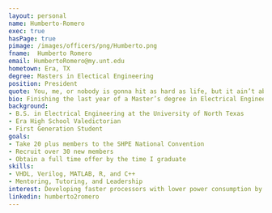```yaml
---
layout: personal
name: Humberto-Romero
exec: true
hasPage: true
pimage: /images/officers/png/Humberto.png
fname:  Humberto Romero
email: HumbertoRomero@my.unt.edu
hometown: Era, TX
degree: Masters in Electical Engineering 
position: President
quote: You, me, or nobody is gonna hit as hard as life, but it ain’t about how hard you hit it is about how hard you can get hit and keep moving forward. How much you can take and keep moving forward. - Rocky Balboa 
bio: Finishing the last year of a Master’s degree in Electrical Engineering. Focusing in Digital Design and Renewable Power Systems. This is my second year as President of the UNT SHPE chapter and look forward to an amazing year. 
background:
- B.S. in Electrical Engineering at the University of North Texas
- Era High School Valedictorian
- First Generation Student
goals:
- Take 20 plus members to the SHPE National Convention
- Recruit over 30 new members
- Obtain a full time offer by the time I graduate
skills:
- VHDL, Verilog, MATLAB, R, and C++
- Mentoring, Tutoring, and Leadership
interest: Developing faster processors with lower power consumption by using reconfigurable computing.
linkedin: humberto2romero
---
```

